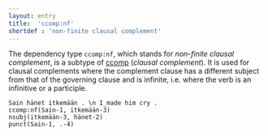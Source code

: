 ```yaml
---
layout: entry
title:  'ccomp:nf'
shortdef : 'non-finite clausal complement'
---
```


The dependency type `ccomp:nf`, which stands for *non-finite clausal
complement*, is a subtype of [ccomp]() (*clausal complement*).  It is
used for clausal complements where the complement clause has a
different subject from that of the governing clause and is infinite,
i.e. where the verb is an infinitive or a participle.

<!-- TODO The differences between types of verbal dependents, such as
`ccomp:nf`, are thoroughly discussed in Section
[verbal](#sec-verbal). -->

<!-- fname:iccomp.pdf -->
~~~ sdparse
Sain hänet itkemään . \n I_made him cry .
ccomp:nf(Sain-1, itkemään-3)
nsubj(itkemään-3, hänet-2)
punct(Sain-1, .-4)
~~~

